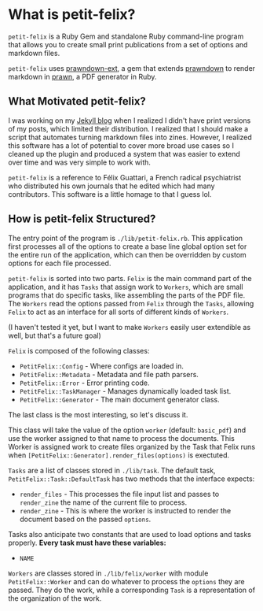 # What is petit-felix?

``petit-felix`` is a Ruby Gem and standalone Ruby command-line program that allows you to create small print publications from a set of options and markdown files.

``petit-felix`` uses [prawndown-ext](https://rubygems.org/gems/prawndown-ext), a gem that extends [prawndown](https://rubygems.org/gems/prawndown) to render markdown in [prawn](https://rubygems.org/gems/prawn), a PDF generator in Ruby.

## What Motivated petit-felix?

I was working on my [Jekyll blog](https://punishedfelix.com) when I realized I didn't have print versions of my posts, which limited their distribution. I realized that I should make a script that automates turning markdown files into zines. However, I realized this software has a lot of potential to cover more broad use cases so I cleaned up the plugin and produced a system that was easier to extend over time and was very simple to work with.

``petit-felix`` is a reference to Félix Guattari, a French radical psychiatrist who distributed his own journals that he edited which had many contributors. This software is a little homage to that I guess lol.

## How is petit-felix Structured?

The entry point of the program is ``./lib/petit-felix.rb``. This application first processes all of the options to create a base line global option set for the entire run of the application, which can then be overridden by custom options for each file processed.

``petit-felix`` is sorted into two parts. ``Felix`` is the main command part of the application, and it has ``Tasks`` that assign work to ``Workers``, which are small programs that do specific tasks, like assembling the parts of the PDF file. The ``Workers`` read the options passed from ``Felix`` through the ``Tasks``, allowing ``Felix`` to act as an interface for all sorts of different kinds of ``Workers``. 

(I haven't tested it yet, but I want to make ``Workers`` easily user extendible as well, but that's a future goal)

``Felix`` is composed of the following classes:

- ``PetitFelix::Config`` - Where configs are loaded in.
- ``PetitFelix::Metadata`` - Metadata and file path parsers.
- ``PetitFelix::Error`` - Error printing code.
- ``PetitFelix::TaskManager`` - Manages dynamically loaded task list.
- ``PetitFelix::Generator`` - The main document generator class.

The last class is the most interesting, so let's discuss it.

This class will take the value of the option ``worker`` (default: ``basic_pdf``) and use the worker assigned to that name to process the documents. This Worker is assigned work to create files organized by the Task that Felix runs when ``[PetitFelix::Generator].render_files(options)`` is exectuted.

``Tasks`` are a list of classes stored in ``./lib/task``. The default task, ``PetitFelix::Task::DefaultTask`` has two methods that the interface expects:
- ``render_files`` - This processes the file input list and passes to ``render_zine`` the name of the current file to process.
- ``render_zine`` - This is where the worker is instructed to render the document based on the passed ``options``.

Tasks also anticipate two constants that are used to load options and tasks properly. **Every task must have these variables:**

- ``NAME``

``Workers`` are classes stored in ``./lib/felix/worker`` with module ``PetitFelix::Worker`` and can do whatever to process the ``options`` they are passed. They do the work, while a corresponding ``Task`` is a representation of the organization of the work.
